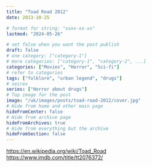 ```yaml
---
title: "Toad Road 2012"
date: 2013-10-25

# format for string: "xxxx-xx-xx"
lastmod: "2024-05-26"

# set false when you want the post publish
draft: false
# one category: ["category-1"]
# more categories: ["category-1", "category-2", ...]
categories: ["Movies", "Horror", "Sci-fi"]
# refer to categories
tags: ["folklore", "urban legend", "drugs"]
# seires
series: ["Horror about drugs"]
# Top image for the post
image: "/uk/images/posts/toad-road-2012/cover.jpg"
# Hide from home and other main page
hideFromCenter: false
# Hide from archive page
hideFromArchives: true
# Hide from everything but the archive
hideFromSection: false
---
```

https://en.wikipedia.org/wiki/Toad_Road
https://www.imdb.com/title/tt2076372/
<!--more-->